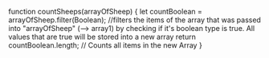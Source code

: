 function countSheeps(arrayOfSheep) {
let countBoolean = arrayOfSheep.filter(Boolean); //filters the items of the array that was passed into "arrayOfSheep" (--> array1) by checking if it's boolean type is true. All values that are true will be stored into a new array
return countBoolean.length; // Counts all items in the new Array
}
